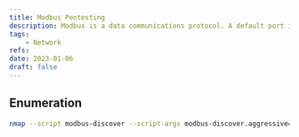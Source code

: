 ```yaml
---
title: Modbus Pentesting
description: Modbus is a data communications protocol. A default port is 502.
tags:
    - Network
refs:
date: 2023-01-06
draft: false
---
```


## Enumeration

```bash
nmap --script modbus-discover --script-args modbus-discover.aggressive=true -p 502 <target-ip>
```
